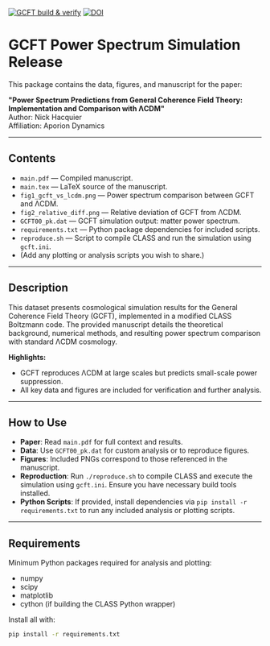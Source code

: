 [![GCFT build & verify](https://github.com/ChaonickGCFT/gcft-class/actions/workflows/ci.yml/badge.svg)](https://github.com/ChaonickGCFT/gcft-class/actions/workflows/ci.yml)
[![DOI](https://zenodo.org/badge/DOI/10.5281/zenodo.16779271.svg)](https://doi.org/10.5281/zenodo.16779271)

# GCFT Power Spectrum Simulation Release

This package contains the data, figures, and manuscript for the paper:

**"Power Spectrum Predictions from General Coherence Field Theory: Implementation and Comparison with ΛCDM"**  
Author: Nick Hacquier  
Affiliation: Aporion Dynamics

---

## Contents

- `main.pdf` — Compiled manuscript.  
- `main.tex` — LaTeX source of the manuscript.  
- `fig1_gcft_vs_lcdm.png` — Power spectrum comparison between GCFT and ΛCDM.  
- `fig2_relative_diff.png` — Relative deviation of GCFT from ΛCDM.  
- `GCFT00_pk.dat` — GCFT simulation output: matter power spectrum.  
- `requirements.txt` — Python package dependencies for included scripts.  
- `reproduce.sh` — Script to compile CLASS and run the simulation using `gcft.ini`.  
- (Add any plotting or analysis scripts you wish to share.)

---

## Description

This dataset presents cosmological simulation results for the General Coherence Field Theory (GCFT), implemented in a modified CLASS Boltzmann code. The provided manuscript details the theoretical background, numerical methods, and resulting power spectrum comparison with standard ΛCDM cosmology.

**Highlights:**  
- GCFT reproduces ΛCDM at large scales but predicts small-scale power suppression.  
- All key data and figures are included for verification and further analysis.

---

## How to Use

- **Paper**: Read `main.pdf` for full context and results.  
- **Data**: Use `GCFT00_pk.dat` for custom analysis or to reproduce figures.  
- **Figures**: Included PNGs correspond to those referenced in the manuscript.  
- **Reproduction**: Run `./reproduce.sh` to compile CLASS and execute the simulation using `gcft.ini`. Ensure you have necessary build tools installed.  
- **Python Scripts**: If provided, install dependencies via `pip install -r requirements.txt` to run any included analysis or plotting scripts.

---

## Requirements

Minimum Python packages required for analysis and plotting:  
- numpy  
- scipy  
- matplotlib  
- cython (if building the CLASS Python wrapper)

Install all with:  
```bash
pip install -r requirements.txt
